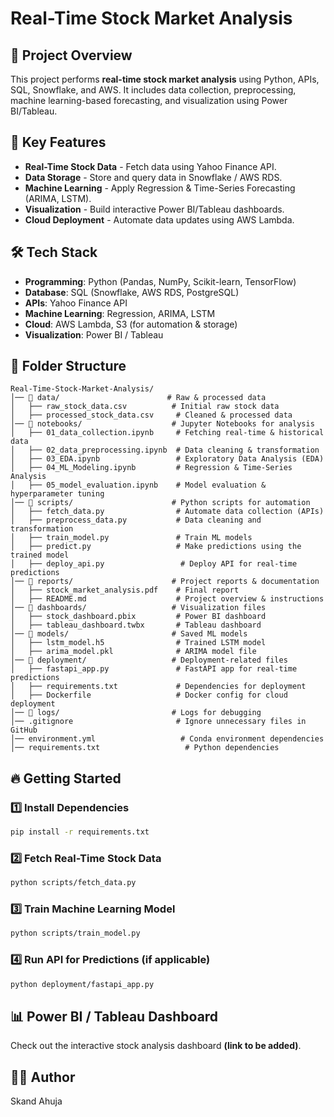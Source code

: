 # **Real-Time Stock Market Analysis**

## 📌 **Project Overview**
This project performs **real-time stock market analysis** using Python, APIs, SQL, Snowflake, and AWS. It includes data collection, preprocessing, machine learning-based forecasting, and visualization using Power BI/Tableau.

## 🚀 **Key Features**
- **Real-Time Stock Data** - Fetch data using Yahoo Finance API.
- **Data Storage** - Store and query data in Snowflake / AWS RDS.
- **Machine Learning** - Apply Regression & Time-Series Forecasting (ARIMA, LSTM).
- **Visualization** - Build interactive Power BI/Tableau dashboards.
- **Cloud Deployment** - Automate data updates using AWS Lambda.

## 🛠️ **Tech Stack**
- **Programming**: Python (Pandas, NumPy, Scikit-learn, TensorFlow)
- **Database**: SQL (Snowflake, AWS RDS, PostgreSQL)
- **APIs**: Yahoo Finance API
- **Machine Learning**: Regression, ARIMA, LSTM
- **Cloud**: AWS Lambda, S3 (for automation & storage)
- **Visualization**: Power BI / Tableau

## 📂 **Folder Structure**
```
Real-Time-Stock-Market-Analysis/
│── 📂 data/                        # Raw & processed data
│   ├── raw_stock_data.csv          # Initial raw stock data
│   ├── processed_stock_data.csv     # Cleaned & processed data
│── 📂 notebooks/                    # Jupyter Notebooks for analysis
│   ├── 01_data_collection.ipynb     # Fetching real-time & historical data
│   ├── 02_data_preprocessing.ipynb  # Data cleaning & transformation
│   ├── 03_EDA.ipynb                 # Exploratory Data Analysis (EDA)
│   ├── 04_ML_Modeling.ipynb         # Regression & Time-Series Analysis
│   ├── 05_model_evaluation.ipynb    # Model evaluation & hyperparameter tuning
│── 📂 scripts/                      # Python scripts for automation
│   ├── fetch_data.py                # Automate data collection (APIs)
│   ├── preprocess_data.py           # Data cleaning and transformation
│   ├── train_model.py               # Train ML models
│   ├── predict.py                   # Make predictions using the trained model
│   ├── deploy_api.py                 # Deploy API for real-time predictions
│── 📂 reports/                      # Project reports & documentation
│   ├── stock_market_analysis.pdf    # Final report
│   ├── README.md                    # Project overview & instructions
│── 📂 dashboards/                   # Visualization files
│   ├── stock_dashboard.pbix         # Power BI dashboard
│   ├── tableau_dashboard.twbx       # Tableau dashboard
│── 📂 models/                       # Saved ML models
│   ├── lstm_model.h5                # Trained LSTM model
│   ├── arima_model.pkl              # ARIMA model file
│── 📂 deployment/                   # Deployment-related files
│   ├── fastapi_app.py               # FastAPI app for real-time predictions
│   ├── requirements.txt             # Dependencies for deployment
│   ├── Dockerfile                   # Docker config for cloud deployment
│── 📂 logs/                         # Logs for debugging
│── .gitignore                       # Ignore unnecessary files in GitHub
│── environment.yml                   # Conda environment dependencies
│── requirements.txt                   # Python dependencies
```

## 🔥 **Getting Started**
### 1️⃣ Install Dependencies
```bash
pip install -r requirements.txt
```

### 2️⃣ Fetch Real-Time Stock Data
```bash
python scripts/fetch_data.py
```

### 3️⃣ Train Machine Learning Model
```bash
python scripts/train_model.py
```

### 4️⃣ Run API for Predictions (if applicable)
```bash
python deployment/fastapi_app.py
```

## 📊 **Power BI / Tableau Dashboard**
Check out the interactive stock analysis dashboard **(link to be added)**.

## 👨‍💻 **Author**
Skand Ahuja

